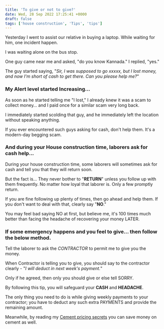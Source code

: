 ```yaml
---
title: 'To give or not to give?'
date: Wed, 28 Sep 2022 17:25:41 +0000
draft: false
tags: ['house construction', 'Tips', 'tips']
---
```


Yesterday I went to assist our relative in buying a laptop. While waiting for him, one incident happen.

I was waiting alone on the bus stop.

One guy came near me and asked, "do you know Kannada." I replied, "yes."

The guy started saying, "_Sir, I was supposed to go xxxxx, but I lost money, and now I'm short of cash to get there. Can you please help me?_"

### My Alert level started Increasing...

As soon as he started telling me "I lost," I already knew it was a scam to collect money… and I paid once for a similar scam very long back.

I immediately started scolding that guy, and he immediately left the location without speaking anything.

If you ever encountered such guys asking for cash, don't help them. It's a modern-day begging scam.

### And during your House construction time, laborers ask for cash help...

During your house construction time, some laborers will sometimes ask for cash and tell you that they will return soon.

But the fact is… They never bother to "**RETURN**" unless you follow up with them frequently. No matter how loyal that laborer is. Only a few promptly return.

If you are fine following up plenty of times, then go ahead and help them. If you don't want to deal with that, clearly say "**NO**."

You may feel bad saying NO at first, but believe me, it's 100 times much better than facing the headache of recovering your money LATER.

### If some emergency happens and you feel to give... then follow the below method.

Tell the laborer to ask the _CONTRACTOR_ to permit me to give you the money.

When Contractor is telling you to give, you should say to the contractor clearly - "_I will deduct in next week's payment._"

Only if he agreed, then only you should give or else tell SORRY.

By following this tip, you will safeguard your **CASH** and **HEADACHE**.

The only thing you need to do is while giving weekly payments to your contractor; you have to deduct any such extra PAYMENTS and provide the remaining amount.

Meanwhile, by reading my [Cement pricing secrets](https://houseconstructionguide.com/cement-pricing-secrets/) you can save money on cement as well.